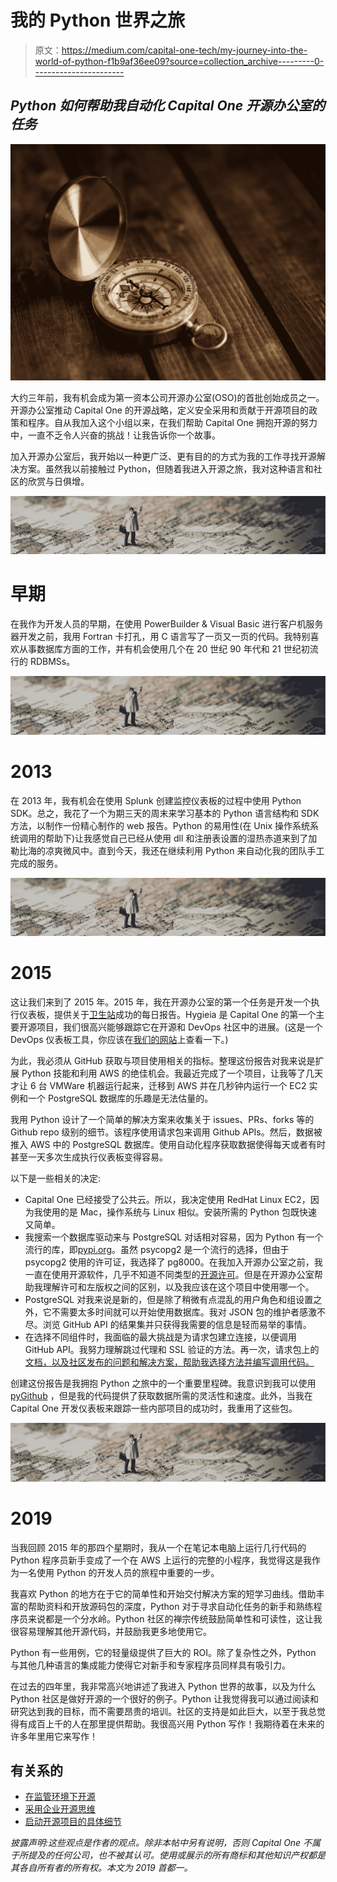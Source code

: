 # 我的 Python 世界之旅

> 原文：<https://medium.com/capital-one-tech/my-journey-into-the-world-of-python-f1b9af36ee09?source=collection_archive---------0----------------------->

## *Python 如何帮助我自动化 Capital One 开源办公室的任务*

![](img/8521686c19dd008d593d73aee8685578.png)

大约三年前，我有机会成为第一资本公司开源办公室(OSO)的首批创始成员之一。开源办公室推动 Capital One 的开源战略，定义安全采用和贡献于开源项目的政策和程序。自从我加入这个小组以来，在我们帮助 Capital One 拥抱开源的努力中，一直不乏令人兴奋的挑战！让我告诉你一个故事。

加入开源办公室后，我开始以一种更广泛、更有目的的方式为我的工作寻找开源解决方案。虽然我以前接触过 Python，但随着我进入开源之旅，我对这种语言和社区的欣赏与日俱增。

![](img/8d845457521cc799cf882f95a930dffc.png)

# 早期

在我作为开发人员的早期，在使用 PowerBuilder & Visual Basic 进行客户机服务器开发之前，我用 Fortran 卡打孔，用 C 语言写了一页又一页的代码。我特别喜欢从事数据库方面的工作，并有机会使用几个在 20 世纪 90 年代和 21 世纪初流行的 RDBMSs。

![](img/76ab94d171c1d17bf517307a8bb0d4aa.png)

# 2013

在 2013 年，我有机会在使用 Splunk 创建监控仪表板的过程中使用 Python SDK。总之，我花了一个为期三天的周末来学习基本的 Python 语言结构和 SDK 方法，以制作一份精心制作的 web 报告。Python 的易用性(在 Unix 操作系统系统调用的帮助下)让我感觉自己已经从使用 dll 和注册表设置的湿热赤道来到了加勒比海的凉爽微风中。直到今天，我还在继续利用 Python 来自动化我的团队手工完成的服务。

![](img/0a66aa9d3d225ce2129628cee32e3c39.png)

# 2015

这让我们来到了 2015 年。2015 年，我在开源办公室的第一个任务是开发一个执行仪表板，提供关于[卫生站](https://github.com/capitalone/Hygieia)成功的每日报告。Hygieia 是 Capital One 的第一个主要开源项目，我们很高兴能够跟踪它在开源和 DevOps 社区中的进展。(这是一个 DevOps 仪表板工具，你应该在[我们的网站](https://www.capitalone.com/tech/solutions/hygieia)上查看一下。)

为此，我必须从 GitHub 获取与项目使用相关的指标。整理这份报告对我来说是扩展 Python 技能和利用 AWS 的绝佳机会。我最近完成了一个项目，让我等了几天才让 6 台 VMWare 机器运行起来，迁移到 AWS 并在几秒钟内运行一个 EC2 实例和一个 PostgreSQL 数据库的乐趣是无法估量的。

我用 Python 设计了一个简单的解决方案来收集关于 issues、PRs、forks 等的 Github repo 级别的细节。该程序使用请求包来调用 Github APIs。然后，数据被推入 AWS 中的 PostgreSQL 数据库。使用自动化程序获取数据使得每天或者有时甚至一天多次生成执行仪表板变得容易。

以下是一些相关的决定:

*   Capital One 已经接受了公共云。所以，我决定使用 RedHat Linux EC2，因为我使用的是 Mac，操作系统与 Linux 相似。安装所需的 Python 包既快速又简单。
*   我搜索一个数据库驱动来与 PostgreSQL 对话相对容易，因为 Python 有一个流行的库，即[pypi.org](https://urldefense.proofpoint.com/v2/url?u=http-3A__pypi.org&d=DwMFaQ&c=pLULRYW__RtkwsQUPxJVDGboCTdgji3AcHNJU0BpTJE&r=c1NXQ1oSIoFCnptKvDsux6CJkC3eQ6GcmtN29CL4bQ0&m=WduhHssH2pZYN_4w8w2oWsVQxgjHBrflRtoOHDoZIq0&s=SAAXeAOWN2Hbbd65Fjhe9OYyqGomdW1RaUQz4FpFNR4&e=)。虽然 psycopg2 是一个流行的选择，但由于 psycopg2 使用的许可证，我选择了 pg8000。在我加入开源办公室之前，我一直在使用开源软件，几乎不知道不同类型的[开源许可](https://developer.capitalone.com/blog-post/dr-strangecode-or-how-i-learned-to-stop-worrying-and-love-the-license/)。但是在开源办公室帮助我理解许可和左版权之间的区别，以及我应该在这个项目中使用哪一个。
*   PostgreSQL 对我来说是新的，但是除了稍微有点混乱的用户角色和组设置之外，它不需要太多时间就可以开始使用数据库。我对 JSON 包的维护者感激不尽。浏览 GitHub API 的结果集并只获得我需要的信息是轻而易举的事情。
*   在选择不同组件时，我面临的最大挑战是为请求包建立连接，以便调用 GitHub API。我努力理解跳过代理和 SSL 验证的方法。再一次，请求包上的[文档，以及社区发布的问题和解决方案，帮助我选择方法并编写调用代码。](http://docs.python-requests.org/en/master/)

创建这份报告是我拥抱 Python 之旅中的一个重要里程碑。我意识到我可以使用 [pyGithub](https://github.com/PyGithub/PyGithub) ，但是我的代码提供了获取数据所需的灵活性和速度。此外，当我在 Capital One 开发仪表板来跟踪一些内部项目的成功时，我重用了这些包。

![](img/de5d94b89663e4cbee311ab1b581817d.png)

# 2019

当我回顾 2015 年的那四个星期时，我从一个在笔记本电脑上运行几行代码的 Python 程序员新手变成了一个在 AWS 上运行的完整的小程序，我觉得这是我作为一名使用 Python 的开发人员的旅程中重要的一步。

我喜欢 Python 的地方在于它的简单性和开始交付解决方案的短学习曲线。借助丰富的帮助资料和开放源码包的深度，Python 对于寻求自动化任务的新手和熟练程序员来说都是一个分水岭。Python 社区的禅宗传统鼓励简单性和可读性，这让我很容易理解其他开源代码，并鼓励我更多地使用它。

Python 有一些用例，它的轻量级提供了巨大的 ROI。除了复杂性之外，Python 与其他几种语言的集成能力使得它对新手和专家程序员同样具有吸引力。

在过去的四年里，我非常高兴地讲述了我进入 Python 世界的故事，以及为什么 Python 社区是做好开源的一个很好的例子。Python 让我觉得我可以通过阅读和研究达到我的目标，而不需要昂贵的培训。社区的支持是如此巨大，以至于我总觉得有成百上千的人在那里提供帮助。我很高兴用 Python 写作！我期待着在未来的许多年里用它来写作！

## 有关系的

*   [在监管环境下开源](/capital-one-tech/open-source-in-a-regulated-environment-dc4b4d9af3f8)
*   [采用企业开源思维](/capital-one-tech/adopting-an-enterprise-open-source-mindset-at-capital-one-b2a7624e27da)
*   [启动开源项目的具体细节](/capital-one-tech/nuts-bolts-of-launching-an-open-source-project-4da584c053f7)

*披露声明:这些观点是作者的观点。除非本帖中另有说明，否则 Capital One 不属于所提及的任何公司，也不被其认可。使用或展示的所有商标和其他知识产权都是其各自所有者的所有权。本文为 2019 首都一。*